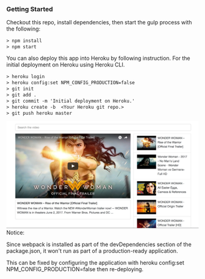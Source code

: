 ### Getting Started
Checkout this repo, install dependencies, then start the gulp process with the following:
```
> npm install
> npm start
```
You can also deploy this app into Heroku by following instruction.
For the initial deployment on Heroku using Heroku CLI.
```
> heroku login
> heroku config:set NPM_CONFIG_PRODUCTION=false
> git init
> git add .
> git commit -m 'Initial deployment on Heroku.'
> heroku create -b  <Your Heroku git repo.>
> git push heroku master
```


![ScreenShot](screenshot.png)
Notice:

Since webpack is installed as part of the devDependencies section of the package.json,
it won't run as part of a production-ready application.

This can be fixed by configuring the application with
heroku config:set NPM_CONFIG_PRODUCTION=false
then re-deploying.

